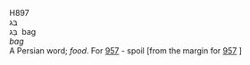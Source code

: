 H897  
בּג  
בַּג ‎ bag  
*bag*  
A Persian word; *food*. For [957](h0957) - spoil \[from the margin for
[957](h0957) \]  
